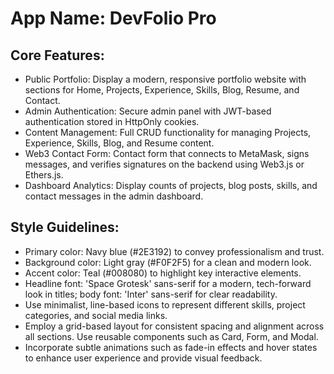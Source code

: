 # **App Name**: DevFolio Pro

## Core Features:

- Public Portfolio: Display a modern, responsive portfolio website with sections for Home, Projects, Experience, Skills, Blog, Resume, and Contact.
- Admin Authentication: Secure admin panel with JWT-based authentication stored in HttpOnly cookies.
- Content Management: Full CRUD functionality for managing Projects, Experience, Skills, Blog, and Resume content.
- Web3 Contact Form: Contact form that connects to MetaMask, signs messages, and verifies signatures on the backend using Web3.js or Ethers.js.
- Dashboard Analytics: Display counts of projects, blog posts, skills, and contact messages in the admin dashboard.

## Style Guidelines:

- Primary color: Navy blue (#2E3192) to convey professionalism and trust.
- Background color: Light gray (#F0F2F5) for a clean and modern look.
- Accent color: Teal (#008080) to highlight key interactive elements.
- Headline font: 'Space Grotesk' sans-serif for a modern, tech-forward look in titles; body font: 'Inter' sans-serif for clear readability.
- Use minimalist, line-based icons to represent different skills, project categories, and social media links.
- Employ a grid-based layout for consistent spacing and alignment across all sections. Use reusable components such as Card, Form, and Modal.
- Incorporate subtle animations such as fade-in effects and hover states to enhance user experience and provide visual feedback.